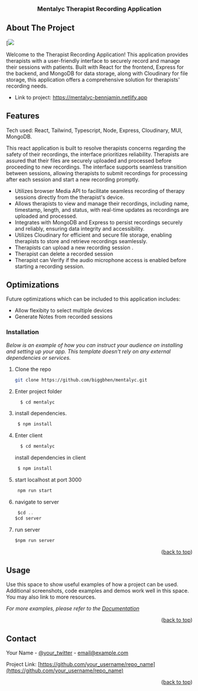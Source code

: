   <h3 align="center">Mentalyc Therapist Recording Application</h3>



<!-- ABOUT THE PROJECT -->
## About The Project

[![<img width="1439" alt="Screenshot 2024-03-23 at 02 20 33" src="https://github.com/biggbhen/mentalyc/assets/96218403/0f21a378-0061-4406-9a2c-345f7f1cd6f2">
](https://example.com)

Welcome to the Therapist Recording Application! This application provides therapists with a user-friendly interface to securely record and manage their sessions with patients. Built with React for the frontend, Express for the backend, and MongoDB for data storage, along with Cloudinary for file storage, this application offers a comprehensive solution for therapists' recording needs.
* Link to project: https://mentalyc-bennjamin.netlify.app

<!-- Tools and Approach -->
## Features

Tech used: React, Tailwind, Typescript, Node, Express, Cloudinary, MUI, MongoDB.

This react application is built to resolve therapists concerns regarding the safety of their recordings, the interface prioritizes reliability. Therapists are assured that their files are securely uploaded and processed before proceeding to new recordings. The interface supports seamless transition between sessions, allowing therapists to submit recordings for processing after each session and start a new recording promptly.

* Utilizes browser Media API to facilitate seamless recording of therapy sessions directly from the therapist's device.
* Allows therapists to view and manage their recordings, including name, timestamp, length, and status, with real-time updates as recordings are uploaded and processed.
* Integrates with MongoDB and Express to persist recordings securely and reliably, ensuring data integrity and accessibility.
* Utilizes Cloudinary for efficient and secure file storage, enabling therapists to store and retrieve recordings seamlessly.
* Therapists can upload a new recording session .
* Therapist can delete a recorded session
* Therapist can Verify if the audio microphone access is enabled before starting a recording session.

## Optimizations
Future optimizations which can be included to this application includes:
* Allow flexibity to select multiple devices
* Generate Notes from recorded sessions


### Installation

_Below is an example of how you can instruct your audience on installing and setting up your app. This template doesn't rely on any external dependencies or services._

1. Clone the repo
   ```sh
   git clone https://github.com/biggbhen/mentalyc.git
   ```
3. Enter project folder
   ```js
     $ cd mentalyc
   ```
4. install dependencies.
   ```js
    $ npm install
   ```
5. Enter client 
   ```js
     $ cd mentalyc
   ```
   install dependencies in client
   ```js
    $ npm install
   ```
6. start localhost at port 3000
   ```js
    npm run start
   ```
6. navigate to server
   ```js
    $cd ..
   $cd server
   ```
6. run server
   ```js
   $npm run server
   ```


<p align="right">(<a href="#readme-top">back to top</a>)</p>



<!-- USAGE EXAMPLES -->
## Usage

Use this space to show useful examples of how a project can be used. Additional screenshots, code examples and demos work well in this space. You may also link to more resources.

_For more examples, please refer to the [Documentation](https://example.com)_

<p align="right">(<a href="#readme-top">back to top</a>)</p>



<!-- CONTACT -->
## Contact

Your Name - [@your_twitter](https://twitter.com/your_username) - email@example.com

Project Link: [https://github.com/your_username/repo_name](https://github.com/your_username/repo_name)

<p align="right">(<a href="#readme-top">back to top</a>)</p>





